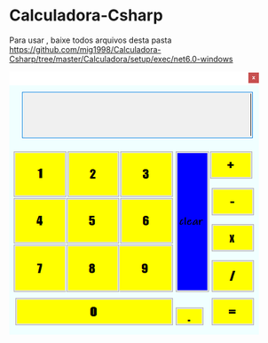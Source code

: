 # Calculadora-Csharp

Para usar , baixe todos arquivos desta pasta
https://github.com/mig1998/Calculadora-Csharp/tree/master/Calculadora/setup/exec/net6.0-windows


![foto](https://github.com/mig1998/Calculadora-Csharp/blob/master/Calculadora/calculadora/aplicativoImagem.png?raw=true "Optional Title")
